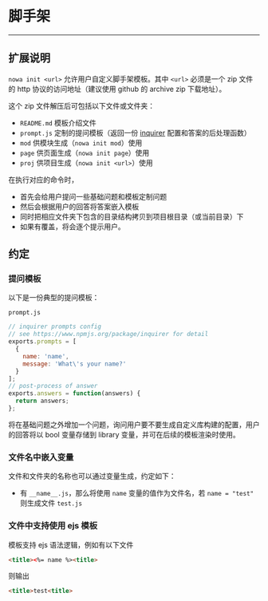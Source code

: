 # 脚手架

---

## 扩展说明

`nowa init <url>` 允许用户自定义脚手架模板。其中 `<url>` 必须是一个 zip 文件的 http 协议的访问地址（建议使用 github 的 archive zip 下载地址）。

这个 zip 文件解压后可包括以下文件或文件夹：

- `README.md` 模板介绍文件
- `prompt.js` 定制的提问模板（返回一份 [inquirer](https://www.npmjs.org/package/inquirer) 配置和答案的后处理函数）
- `mod` 供模块生成（`nowa init mod`）使用
- `page` 供页面生成（`nowa init page`）使用
- `proj` 供项目生成（`nowa init <url>`）使用

在执行对应的命令时，
- 首先会给用户提问一些基础问题和模板定制问题
- 然后会根据用户的回答将答案嵌入模板
- 同时把相应文件夹下包含的目录结构拷贝到项目根目录（或当前目录）下
- 如果有覆盖，将会逐个提示用户。

## 约定

### 提问模板

  以下是一份典型的提问模板：

  `prompt.js`
  ```js
  // inquirer prompts config
  // see https://www.npmjs.org/package/inquirer for detail
  exports.prompts = [
    {
      name: 'name',
      message: 'What\'s your name?'
    }
  ];
  // post-process of answer
  exports.answers = function(answers) {
    return answers;
  };
  ```
  
  将在基础问题之外增加一个问题，询问用户要不要生成自定义库构建的配置，用户的回答将以 bool 变量存储到 library 变量，并可在后续的模板渲染时使用。

### 文件名中嵌入变量

  文件和文件夹的名称也可以通过变量生成，约定如下：
  
  - 有 `__name__.js`，那么将使用 `name` 变量的值作为文件名，若 `name = "test"` 则生成文件 `test.js`

### 文件中支持使用 ejs 模板

  模板支持 ejs 语法逻辑，例如有以下文件
  
  ```html
  <title><%= name %><title>
  ```
  
  则输出
  
  ```html
  <title>test<title>
  ```